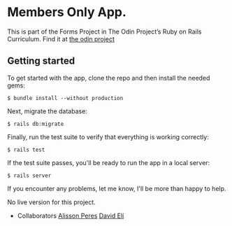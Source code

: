 # Members Only App.

This is part of the Forms Project in The Odin Project’s Ruby on Rails Curriculum. Find it at [the odin project](https://www.theodinproject.com/courses/ruby-on-rails/lessons/forms)

## Getting started

To get started with the app, clone the repo and then install the needed gems:

```
$ bundle install --without production
```

Next, migrate the database:

```
$ rails db:migrate
```

Finally, run the test suite to verify that everything is working correctly:

```
$ rails test
```

If the test suite passes, you'll be ready to run the app in a local server:

```
$ rails server
```

If you encounter any problems, let me know, I'll be more than happy to help.

No live version for this project.

* Collaborators
  [Alisson Peres](https://github.com/alissonperes)
  [David Elí](https://github.com/davitomix)

